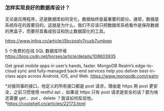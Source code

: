 ### 怎样实现良好的数据库设计？

无论是应用程序，还是数据库如何变化，数据始终是最重要的部分。通常，数据是系统存在的首要目的。这就是为什么，我们不应该只把数据库系统看作是保存数据的黑盒子，而要将其看成验证和防止数据腐化的工具。

https://www.infoq.cn/article/j5bvzoqly7cuxb7umbwp

5 个免费的在线 SQL 数据库环境  https://blog.csdn.net/horses/article/details/108603935

Get great mobile apps in user’s hands, faster. MongoDB Realm’s edge-to-cloud sync and fully-managed back-end services help you deliver best-in-class apps across Android, iOS, and Web. https://www.mongodb.com/realm

*对接同事的接口，他定义的所有接口都是 post 请求，理由是 https 用 post 更安全，之前习惯使用 restful api ，如果说 https 只有 post 请求是安全的话？那为啥还需要 get 、put 、delete ？我该如何反驳他。*https://coolshell.cn/articles/22173.html